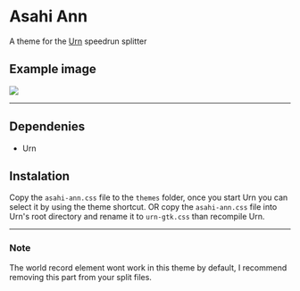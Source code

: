 # Asahi Ann
A theme for the [Urn](https://github.com/paoloose/urn) speedrun splitter

## Example image
![](assets/urn3.png)

---

## Dependenies
- Urn

## Instalation
Copy the `asahi-ann.css` file to the `themes` folder, once you start Urn you can select it by using the theme shortcut.
OR copy the `asahi-ann.css` file into Urn's root directory and rename it to `urn-gtk.css` than recompile Urn.

---

### Note
The world record element wont work in this theme by default, I recommend removing this part from your split files.
